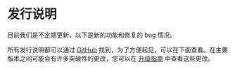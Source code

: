 # 发行说明

目前我们是不定期更新，以下是新的功能和修复的 bug 情况。

所有发行说明都可以通过 [GitHub](https://github.com/masastack/MASA.Blazor/releases) 找到，为了方便起见，可以在下面查看。在主要版本之间可能会有许多突破性的更改，您可以在 [升级指南](/blazor/getting-started/upgrade-guide) 中查看这些更改。

<app-releases owner="BlazorComponent" repo="MASA.Blazor"></app-releases>
